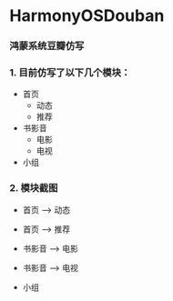 # HarmonyOSDouban
### 鸿蒙系统豆瓣仿写

### 1. 目前仿写了以下几个模块：

- 首页
  - 动态
  - 推荐
- 书影音
  - 电影
  - 电视
- 小组



### 2. 模块截图

- 首页 --> 动态

- 首页 --> 推荐
- 书影音 --> 电影
- 书影音 --> 电视
- 小组

